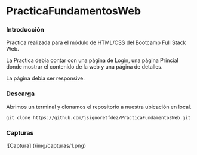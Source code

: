 # PracticaFundamentosWeb

### Introducción

Practica realizada para el módulo de HTML/CSS del Bootcamp Full Stack Web.

La Practica debia contar con una página de Login, una página Princial donde mostrar el contenido de la web y una página de detalles.

La página debia ser responsive.

### Descarga

Abrimos un terminal y clonamos el repositorio a nuestra ubicación en local.

`git clone https://github.com/jsignoretfdez/PracticaFundamentosWeb.git`


### Capturas

![Captura] (/img/capturas/1.png)


